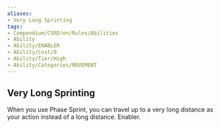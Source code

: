 ```yaml
---
aliases:
- Very Long Sprinting
tags:
- Compendium/CSRD/en/Rules/Abilities
- Ability
- Ability/ENABLER
- Ability/Cost/0
- Ability/Tier/High
- Ability/Categories/MOVEMENT
---
```


  
## Very Long Sprinting  
When you use Phase Sprint, you can travel up to a very long distance as your action instead of a long distance. Enabler. 